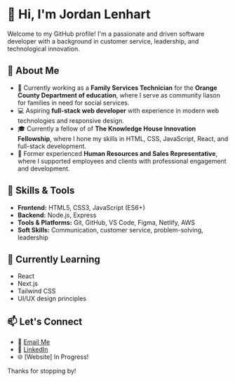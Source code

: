 # 👋 Hi, I'm Jordan Lenhart

Welcome to my GitHub profile! I'm a passionate and driven software developer with a background in customer service, leadership, and technological innovation.

## 💼 About Me

- 🎯 Currently working as a **Family Services Technician** for the **Orange County Department of education**, where I serve as community liason for families in need for social services.
- 💻 Aspiring **full-stack web developer** with experience in modern web technologies and responsive design.
- 🎓 Currently a fellow of of **The Knowledge House Innovation Fellowship**, where I hone my skills in HTML, CSS, JavaScript, React, and full-stack development.
- 🏡 Former experienced **Human Resources and Sales Representative**, where I supported employees and clients with professional engagement and development.

## 🚀 Skills & Tools

- **Frontend:** HTML5, CSS3, JavaScript (ES6+)
- **Backend:** Node.js, Express
- **Tools & Platforms:** Git, GitHub, VS Code, Figma, Netlify, AWS
- **Soft Skills:** Communication, customer service, problem-solving, leadership

## 🌱 Currently Learning

- React
- Next.js
- Tailwind CSS
- UI/UX design principles 

## 📫 Let's Connect

- 📧 [Email Me](mailto:jordinholenhart@gmail.com)
- 💼 [LinkedIn](https://www.linkedin.com/in/jordanlenhart1)
- 🌐 [Website] In Progress!

Thanks for stopping by!
